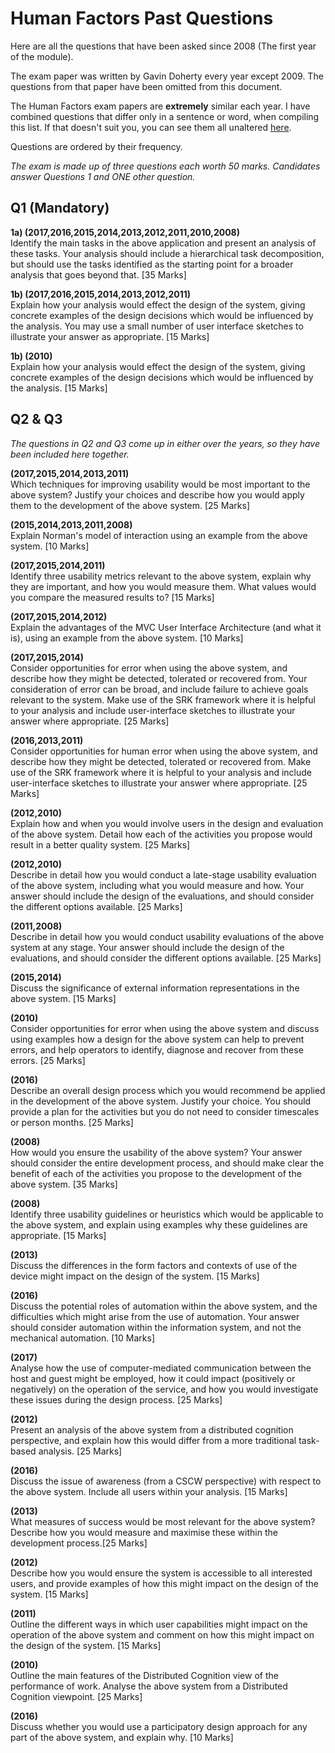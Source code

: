 
# Human Factors Past Questions

Here are all the questions that have been asked since 2008 (The first year of the module).

The exam paper was written by Gavin Doherty every year except 2009. The questions from that paper have been omitted from this document.

The Human Factors exam papers are **extremely** similar each year. I have combined questions that differ only in a sentence or word, when compiling this list. If that doesn't suit you, you can see them all unaltered [here](https://github.com/nating/cs-exams/blob/master/assets/notes/fourth-year/human-factors/human-factors-questions.md).

Questions are ordered by their frequency.

*The exam is made up of three questions each worth 50 marks. Candidates answer Questions 1 and ONE other question.*

## Q1 (Mandatory)

**1a) (2017,2016,2015,2014,2013,2012,2011,2010,2008)**  
Identify the main tasks in the above application and present an analysis of these tasks. Your analysis should include a hierarchical task decomposition, but should use the tasks identified as the starting point for a broader analysis that goes beyond that. [35 Marks]

**1b) (2017,2016,2015,2014,2013,2012,2011)**  
Explain how your analysis would effect the design of the system, giving concrete examples of the design decisions which would be influenced by the analysis. You may use a small number of user interface sketches to illustrate your answer as appropriate. [15 Marks]

**1b) (2010)**  
Explain how your analysis would effect the design of the system, giving concrete examples of the design decisions which would be influenced by the analysis. [15 Marks]

## Q2 & Q3

*The questions in Q2 and Q3 come up in either over the years, so they have been included here together.*

**(2017,2015,2014,2013,2011)**  
Which techniques for improving usability would be most important to the above system? Justify your choices and describe how you would apply them to the development of the above system. [25 Marks]

**(2015,2014,2013,2011,2008)**  
Explain Norman's model of interaction using an example from the above system. [10 Marks]

**(2017,2015,2014,2011)**  
Identify three usability metrics relevant to the above system, explain why they are important, and how you would measure them. What values would you compare the measured results to? [15 Marks]

**(2017,2015,2014,2012)**  
Explain the advantages of the MVC User Interface Architecture (and what it is), using an example from the above system. [10 Marks]

**(2017,2015,2014)**  
Consider opportunities for error when using the above system, and describe how they might be detected, tolerated or recovered from. Your consideration of error can be broad, and include failure to achieve goals relevant to the system. Make use of the SRK framework where it is helpful to your analysis and include user-interface sketches to illustrate your answer where appropriate. [25 Marks]

**(2016,2013,2011)**  
Consider opportunities for human error when using the above system, and describe how they might be detected, tolerated or recovered from. Make use of the SRK framework where it is helpful to your analysis and include user-interface sketches to illustrate your answer where appropriate. [25 Marks]

**(2012,2010)**  
Explain how and when you would involve users in the design and evaluation of the above system. Detail how each of the activities you propose would result in a better quality system. [25 Marks]

**(2012,2010)**  
Describe in detail how you would conduct a late-stage usability evaluation of the above system, including what you would measure and how. Your answer should include the design of the evaluations, and should consider the different options available. [25 Marks]

**(2011,2008)**  
Describe in detail how you would conduct usability evaluations of the above system at any stage. Your answer should include the design of the evaluations, and should consider the different options available. [25 Marks]

**(2015,2014)**  
Discuss the significance of external information representations in the above system. [15 Marks]

**(2010)**  
Consider opportunities for error when using the above system and discuss using examples how a design for the above system can help to prevent errors, and help operators to identify, diagnose and recover from these errors. [25 Marks]

**(2016)**  
Describe an overall design process which you would recommend be applied in the development of the above system. Justify your choice. You should provide a plan for the activities but you do not need to consider timescales or person months. [25 Marks]

**(2008)**  
How would you ensure the usability of the above system? Your answer should consider the entire development process, and should make clear the benefit of each of the activities you propose to the development of the above system. [35 Marks]

**(2008)**  
Identify three usability guidelines or heuristics which would be applicable to the above system, and explain using examples why these guidelines are appropriate. [15 Marks]

**(2013)**  
Discuss the differences in the form factors and contexts of use of the device might impact on the design of the system. [15 Marks]

**(2016)**  
Discuss the potential roles of automation within the above system, and the difficulties which might arise from the use of automation. Your answer should consider automation within the information system, and not the mechanical automation. [10 Marks]

**(2017)**  
Analyse how the use of computer-mediated communication between the host and guest might be employed, how it could impact (positively or negatively) on the operation of the service, and how you would investigate these issues during the design process. [25 Marks]

**(2012)**  
Present an analysis of the above system from a distributed cognition perspective, and explain how this would differ from a more traditional task-based analysis. [25 Marks]

**(2016)**  
Discuss the issue of awareness (from a CSCW perspective) with respect to the above system. Include all users within your analysis. [15 Marks]

**(2013)**  
What measures of success would be most relevant for the above system? Describe how you would measure and maximise these within the development process.[25 Marks]

**(2012)**  
Describe how you would ensure the system is accessible to all interested users, and provide examples of how this might impact on the design of the system. [15 Marks]

**(2011)**  
Outline the different ways in which user capabilities might impact on the operation of the above system and comment on how this might impact on the design of the system. [15 Marks]

**(2010)**  
Outline the main features of the Distributed Cognition view of the performance of work. Analyse the above system from a Distributed Cognition viewpoint. [25 Marks]

**(2016)**  
Discuss whether you would use a participatory design approach for any part of the above system, and explain why. [10 Marks]
